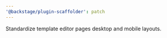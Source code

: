 ```yaml
---
'@backstage/plugin-scaffolder': patch
---
```


Standardize template editor pages desktop and mobile layouts.
